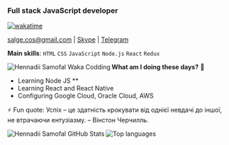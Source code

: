 ### **Full stack JavaScript developer** 

<!-- [![Profile badge](https://www.codewars.com/users/Alex_Sim/badges/small)](https://www.codewars.com/users/Cosmits) -->
[![wakatime](https://wakatime.com/badge/user/e13d9d35-274e-45e2-af04-b7e4f1e9123d.svg)](https://wakatime.com/@e13d9d35-274e-45e2-af04-b7e4f1e9123d)

[salge.cos@gmail.com](mailto:salge.cos@gmail.com) | [Skype](https://join.skype.com/invite/yFS7HcgOkEm3) | [Telegram](https://t.me/Cosmitt) 

**Main skills**: `HTML` `CSS` `JavaScript` `Node.js` `React` `Redux`

<img align="left" alt="Hennadii Samofal Waka Codding" src="https://wakatime.com/share/@Cosmits/0437ee86-2345-4a2e-9d4c-f0bc2857e176.png">

**What am I doing these days?** 🤔
- Learning Node JS ** 
- Learning React and React Native
- Configuring Google Cloud, Oracle Cloud, AWS

⚡ Fun quote: Успіх – це здатність крокувати від однієї невдачі до іншої, не втрачаючи ентузіазму. – Вінстон Черчилль.

<a href="https://cosmits.github.io/Cosmits"><img align="left" alt="Hennadii Samofal GitHub Stats" src="https://github-readme-stats.vercel.app/api?username=Cosmits&show_icons=true&bg_color=00000000"></a>

<a href="https://cosmits.github.io/Cosmits">
<img align="left" alt="Top languages" src="https://github-readme-stats.vercel.app/api/top-langs/?username=Cosmits&layout=compact&bg_color=00000000"></a>